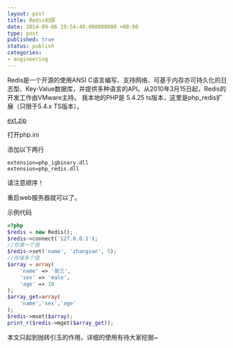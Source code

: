 ```yaml
---
layout: post
title: Redis初探
date: 2014-09-06 19:54:49.000000000 +08:00
type: post
published: true
status: publish
categories:
- engineering
---
```

Redis是一个开源的使用ANSI C语言编写、支持网络、可基于内存亦可持久化的日志型、Key-Value数据库，并提供多种语言的API。从2010年3月15日起，Redis的开发工作由VMware主持。
我本地的PHP是 5.4.25 ts版本，这里是php_redis扩展（只限于5.4.x TS版本）。

[ext.zip](https://og5r5kasb.qnssl.com/ext.zip)

打开php.ini

添加以下两行

```
extension=php_igbinary.dll
extension=php_redis.dll
```

请注意顺序！

重启web服务器就可以了。

示例代码
```php
<?php
$redis = new Redis();
$redis->connect('127.0.0.1');
//存储一个值
$redis->set('name', 'zhangsan', 5);
//存储多个值
$array = array(
    'name' => '张三',
    'sex' => 'male',
    'age' => 10
);
$array_get=array(
    'name','sex','age'
);
$redis->mset($array);
print_r($redis->mget($array_get));
```

本文只起到抛砖引玉的作用，详细的使用有待大家挖掘~